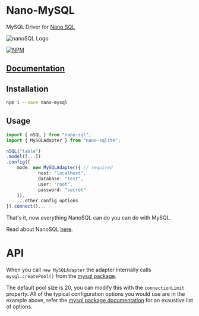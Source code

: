 # Nano-MySQL
MySQL Driver for [Nano SQL](https://nanosql.io/)

<img src="https://raw.githubusercontent.com/ClickSimply/Nano-SQL/master/logo.png" alt="nanoSQL Logo">

[![NPM](https://nodei.co/npm/nano-mysql.png?downloads=true&stars=true)](https://nodei.co/npm/nano-mysql/)

## [Documentation](https://docs.nanosql.io/)

## Installation
```sh
npm i --save nano-mysql
```

## Usage
```ts
import { nSQL } from "nano-sql";
import { MySQLAdapter } from "nano-sqlite";

nSQL("table")
.model([...])
.config({
    mode: new MySQLAdapter({ // required
            host: "localhost",
            database: "test",
            user: "root",
            password: "secret"
    }),
    ...other config options
}).connect()...
```

That's it, now everything NanoSQL can do you can do with MySQL.

Read about NanoSQL [here](https://nanosql.io/).

# API

When you call `new MySQLAdapter` the adapter internally calls `mysql.createPool()` from the [mysql package](https://www.npmjs.com/package/mysql#pooling-connections).

The default pool size is 20, you can modify this with the `connectionLimit` property.  All of the typical configuration options you would use are in the example above, refer the [mysql package documentation](https://www.npmjs.com/package/mysql#pooling-connections) for an exaustive list of options.

